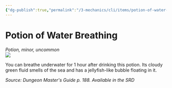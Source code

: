 ```yaml
---
{"dg-publish":true,"permalink":"/3-mechanics/cli/items/potion-of-water-breathing/","tags":["ttrpg-cli/compendium/src/5e/dmg","ttrpg-cli/item/rarity/uncommon","ttrpg-cli/item/tier/minor","ttrpg-cli/item/wondrous/potion"]}
---
```


# Potion of Water Breathing
*Potion, minor, uncommon*  
![](3-Mechanics/CLI/items/img/potion-of-water-breathing.webp#right)


You can breathe underwater for 1 hour after drinking this potion. Its cloudy green fluid smells of the sea and has a jellyfish-like bubble floating in it.

*Source: Dungeon Master's Guide p. 188. Available in the <span title='Systems Reference Document (5.1)'>SRD</span>*